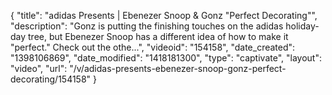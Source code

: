 {
    "title": "adidas Presents | Ebenezer Snoop & Gonz \"Perfect Decorating\"",
    "description": "Gonz is putting the finishing touches on the adidas holiday-day tree, but Ebenezer Snoop has a different idea of how to make it \"perfect.\" Check out the othe...",
    "videoid": "154158",
    "date_created": "1398106869",
    "date_modified": "1418181300",
    "type": "captivate",
    "layout": "video",
    "url": "\/v\/adidas-presents-ebenezer-snoop-gonz-perfect-decorating\/154158"
}